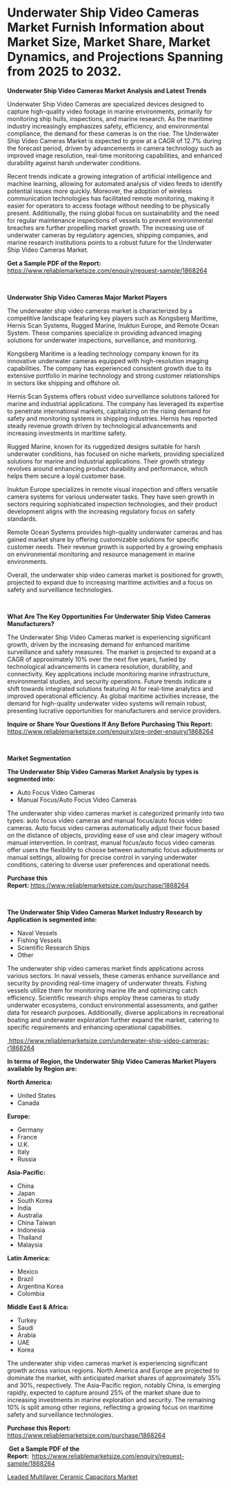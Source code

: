 <p><h1>Underwater Ship Video Cameras Market Furnish Information about Market Size, Market Share, Market Dynamics, and Projections Spanning from 2025 to 2032.</h1></p><p><strong>Underwater Ship Video Cameras Market Analysis and Latest Trends</strong></p>
<p><p>Underwater Ship Video Cameras are specialized devices designed to capture high-quality video footage in marine environments, primarily for monitoring ship hulls, inspections, and marine research. As the maritime industry increasingly emphasizes safety, efficiency, and environmental compliance, the demand for these cameras is on the rise. The Underwater Ship Video Cameras Market is expected to grow at a CAGR of 12.7% during the forecast period, driven by advancements in camera technology such as improved image resolution, real-time monitoring capabilities, and enhanced durability against harsh underwater conditions.</p><p>Recent trends indicate a growing integration of artificial intelligence and machine learning, allowing for automated analysis of video feeds to identify potential issues more quickly. Moreover, the adoption of wireless communication technologies has facilitated remote monitoring, making it easier for operators to access footage without needing to be physically present. Additionally, the rising global focus on sustainability and the need for regular maintenance inspections of vessels to prevent environmental breaches are further propelling market growth. The increasing use of underwater cameras by regulatory agencies, shipping companies, and marine research institutions points to a robust future for the Underwater Ship Video Cameras Market.</p></p>
<p><strong>Get a Sample PDF of the Report:&nbsp;</strong> <a href="https://www.reliablemarketsize.com/enquiry/request-sample/1868264?utm_campaign=2192&utm_medium=2&utm_source=Github&utm_content=ia&utm_term=13022025&utm_id=underwater-ship-video-cameras">https://www.reliablemarketsize.com/enquiry/request-sample/1868264</a></p>
<p>&nbsp;</p>
<p><strong>Underwater Ship Video Cameras Major Market Players</strong></p>
<p><p>The underwater ship video cameras market is characterized by a competitive landscape featuring key players such as Kongsberg Maritime, Hernis Scan Systems, Rugged Marine, Inuktun Europe, and Remote Ocean System. These companies specialize in providing advanced imaging solutions for underwater inspections, surveillance, and monitoring.</p><p>Kongsberg Maritime is a leading technology company known for its innovative underwater cameras equipped with high-resolution imaging capabilities. The company has experienced consistent growth due to its extensive portfolio in marine technology and strong customer relationships in sectors like shipping and offshore oil.</p><p>Hernis Scan Systems offers robust video surveillance solutions tailored for marine and industrial applications. The company has leveraged its expertise to penetrate international markets, capitalizing on the rising demand for safety and monitoring systems in shipping industries. Hernis has reported steady revenue growth driven by technological advancements and increasing investments in maritime safety.</p><p>Rugged Marine, known for its ruggedized designs suitable for harsh underwater conditions, has focused on niche markets, providing specialized solutions for marine and industrial applications. Their growth strategy revolves around enhancing product durability and performance, which helps them secure a loyal customer base.</p><p>Inuktun Europe specializes in remote visual inspection and offers versatile camera systems for various underwater tasks. They have seen growth in sectors requiring sophisticated inspection technologies, and their product development aligns with the increasing regulatory focus on safety standards.</p><p>Remote Ocean Systems provides high-quality underwater cameras and has gained market share by offering customizable solutions for specific customer needs. Their revenue growth is supported by a growing emphasis on environmental monitoring and resource management in marine environments.</p><p>Overall, the underwater ship video cameras market is positioned for growth, projected to expand due to increasing maritime activities and a focus on safety and surveillance technologies.</p></p>
<p>&nbsp;</p>
<p><strong>What Are The Key Opportunities For Underwater Ship Video Cameras Manufacturers?</strong></p>
<p><p>The Underwater Ship Video Cameras market is experiencing significant growth, driven by the increasing demand for enhanced maritime surveillance and safety measures. The market is projected to expand at a CAGR of approximately 10% over the next five years, fueled by technological advancements in camera resolution, durability, and connectivity. Key applications include monitoring marine infrastructure, environmental studies, and security operations. Future trends indicate a shift towards integrated solutions featuring AI for real-time analytics and improved operational efficiency. As global maritime activities increase, the demand for high-quality underwater video systems will remain robust, presenting lucrative opportunities for manufacturers and service providers.</p></p>
<p><strong>Inquire or Share Your Questions If Any Before Purchasing This Report:</strong> <a href="https://www.reliablemarketsize.com/enquiry/pre-order-enquiry/1868264?utm_campaign=2192&utm_medium=2&utm_source=Github&utm_content=ia&utm_term=13022025&utm_id=underwater-ship-video-cameras">https://www.reliablemarketsize.com/enquiry/pre-order-enquiry/1868264</a></p>
<p>&nbsp;</p>
<p><strong>Market Segmentation</strong></p>
<p><strong>The Underwater Ship Video Cameras Market Analysis by types is segmented into:</strong></p>
<p><ul><li>Auto Focus Video Cameras</li><li>Manual Focus/Auto Focus Video Cameras</li></ul></p>
<p><p>The underwater ship video cameras market is categorized primarily into two types: auto focus video cameras and manual focus/auto focus video cameras. Auto focus video cameras automatically adjust their focus based on the distance of objects, providing ease of use and clear imagery without manual intervention. In contrast, manual focus/auto focus video cameras offer users the flexibility to choose between automatic focus adjustments or manual settings, allowing for precise control in varying underwater conditions, catering to diverse user preferences and operational needs.</p></p>
<p><strong>Purchase this Report:&nbsp;</strong><a href="https://www.reliablemarketsize.com/purchase/1868264?utm_campaign=2192&utm_medium=2&utm_source=Github&utm_content=ia&utm_term=13022025&utm_id=underwater-ship-video-cameras">https://www.reliablemarketsize.com/purchase/1868264</a></p>
<p>&nbsp;</p>
<p><strong>The Underwater Ship Video Cameras Market Industry Research by Application is segmented into:</strong></p>
<p><ul><li>Naval Vessels</li><li>Fishing Vessels</li><li>Scientific Research Ships</li><li>Other</li></ul></p>
<p><p>The underwater ship video cameras market finds applications across various sectors. In naval vessels, these cameras enhance surveillance and security by providing real-time imagery of underwater threats. Fishing vessels utilize them for monitoring marine life and optimizing catch efficiency. Scientific research ships employ these cameras to study underwater ecosystems, conduct environmental assessments, and gather data for research purposes. Additionally, diverse applications in recreational boating and underwater exploration further expand the market, catering to specific requirements and enhancing operational capabilities.</p></p>
<p><a href="https://www.reliablemarketsize.com/underwater-ship-video-cameras-r1868264?utm_campaign=2192&utm_medium=2&utm_source=Github&utm_content=ia&utm_term=13022025&utm_id=underwater-ship-video-cameras">&nbsp;https://www.reliablemarketsize.com/underwater-ship-video-cameras-r1868264</a></p>
<p><strong>In terms of Region, the Underwater Ship Video Cameras Market Players available by Region are:</strong></p>
<p>
    <p> <strong> North America: </strong>
        <ul>
            <li>United States</li>
            <li>Canada</li>
        </ul>
        </p> 
    <p> <strong> Europe: </strong>
        <ul>
            <li>Germany</li>
            <li>France</li>
            <li>U.K.</li>
            <li>Italy</li>
            <li>Russia</li>
        </ul>
        </p> 
    <p> <strong> Asia-Pacific: </strong>
        <ul>
            <li>China</li>
            <li>Japan</li>
            <li>South Korea</li>
            <li>India</li>
            <li>Australia</li>
            <li>China Taiwan</li>
            <li>Indonesia</li>
            <li>Thailand</li>
            <li>Malaysia</li>
        </ul>
        </p> 
    <p> <strong> Latin America: </strong>
        <ul>
            <li>Mexico</li>
            <li>Brazil</li>
            <li>Argentina Korea</li>
            <li>Colombia</li>
        </ul>
        </p> 
    <p> <strong> Middle East & Africa: </strong>
        <ul>
            <li>Turkey</li>
            <li>Saudi</li>
            <li>Arabia</li>
            <li>UAE</li>
            <li>Korea</li>
        </ul>
    </p>
    </p>
<p><p>The underwater ship video cameras market is experiencing significant growth across various regions. North America and Europe are projected to dominate the market, with anticipated market shares of approximately 35% and 30%, respectively. The Asia-Pacific region, notably China, is emerging rapidly, expected to capture around 25% of the market share due to increasing investments in marine exploration and security. The remaining 10% is split among other regions, reflecting a growing focus on maritime safety and surveillance technologies.</p></p>
<p><strong>Purchase this Report: </strong><a href="https://www.reliablemarketsize.com/purchase/1868264?utm_campaign=2192&utm_medium=2&utm_source=Github&utm_content=ia&utm_term=13022025&utm_id=underwater-ship-video-cameras">https://www.reliablemarketsize.com/purchase/1868264</a></p>
<p>&nbsp;<strong>Get a Sample PDF of the Report:&nbsp;&nbsp;</strong><a href="https://www.reliablemarketsize.com/enquiry/request-sample/1868264?utm_campaign=2192&utm_medium=2&utm_source=Github&utm_content=ia&utm_term=13022025&utm_id=underwater-ship-video-cameras">https://www.reliablemarketsize.com/enquiry/request-sample/1868264</a></p>
<p><strong></strong></p>
<p><p><a href="https://github.com/WashimHussain441/Market-Research-Report-List-1/blob/main/leaded-multilayer-ceramic-capacitors-market.md?utm_campaign=2192&utm_medium=2&utm_source=Github&utm_content=ia&utm_term=13022025&utm_id=underwater-ship-video-cameras">Leaded Multilayer Ceramic Capacitors Market</a></p></p>